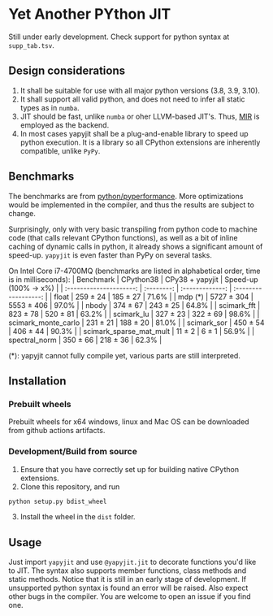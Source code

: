 # Yet Another PYthon JIT
Still under early development. Check support for python syntax at `supp_tab.tsv`.

## Design considerations
1. It shall be suitable for use with all major python versions (3.8, 3.9, 3.10).
2. It shall support all valid python, and does not need to infer all static types as in `numba`.
3. JIT should be fast, unlike `numba` or oher LLVM-based JIT's. Thus, [MIR](https://github.com/vnmakarov/mir) is employed as the backend.
4. In most cases yapyjit shall be a plug-and-enable library to speed up python execution. It is a library so all CPython extensions are inherently compatible, unlike `PyPy`.

## Benchmarks
The benchmarks are from [python/pyperformance](https://github.com/python/pyperformance). More optimizations would be implemented in the compiler, and thus the results are subject to change.

Surprisingly, only with very basic transpiling from python code to machine code (that calls relevant CPython functions), as well as a bit of inline caching of dynamic calls in python, it already shows a significant amount of speed-up. `yapyjit` is even faster than PyPy on several tasks.

On Intel Core i7-4700MQ (benchmarks are listed in alphabetical order, time is in milliseconds):
|        Benchmark        | CPython38  | CPy38 + yapyjit | Speed-up (100% → x%) |
| :---------------------: | :--------: | :-------------: | :------------------: |
|          float          |  259 ± 24  |    185 ± 27     |        71.6%         |
|         mdp (*)         | 5727 ± 304 |   5553 ± 406    |        97.0%         |
|          nbody          |  374 ± 67  |    243 ± 25     |        64.8%         |
|       scimark_fft       |  823 ± 78  |    520 ± 81     |        63.2%         |
|       scimark_lu        |  327 ± 23  |    322 ± 69     |        98.6%         |
|   scimark_monte_carlo   |  231 ± 21  |    188 ± 20     |        81.0%         |
|       scimark_sor       |  450 ± 54  |    406 ± 44     |        90.3%         |
| scimark_sparse_mat_mult |   11 ± 2   |      6 ± 1      |        56.9%         |
|      spectral_norm      |  350 ± 66  |    218 ± 36     |        62.3%         |


(*): yapyjit cannot fully compile yet, various parts are still interpreted.

## Installation
### Prebuilt wheels
Prebuilt wheels for x64 windows, linux and Mac OS can be downloaded from github actions artifacts.

### Development/Build from source
1. Ensure that you have correctly set up for building native CPython extensions.
2. Clone this repository, and run
```sh
python setup.py bdist_wheel
```
3. Install the wheel in the `dist` folder.

## Usage
Just import `yapyjit` and use `@yapyjit.jit` to decorate functions you'd like to JIT. The syntax also supports member functions, class methods and static methods. Notice that it is still in an early stage of development. If unsupported python syntax is found an error will be raised. Also expect other bugs in the compiler. You are welcome to open an issue if you find one.
